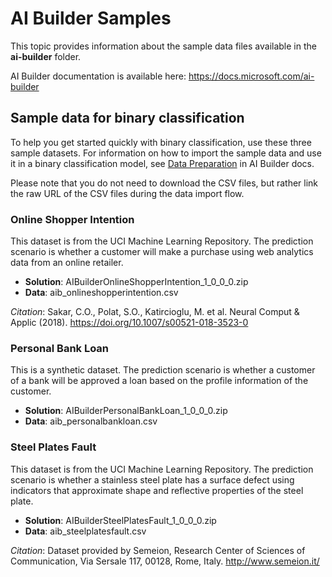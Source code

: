 # AI Builder Samples

This topic provides information about the sample data files available in the **ai-builder** folder.

AI Builder documentation is available here: <https://docs.microsoft.com/ai-builder>

## Sample data for binary classification

To help you get started quickly with binary classification, use these three sample datasets. For information on how to import the sample data and use it in a binary classification model, see [Data Preparation](https://docs.microsoft.com/ai-builder/binary-classification-data-prep) in AI Builder docs.

Please note that you do not need to download the CSV files, but rather link the raw URL of the CSV files during the data import flow.

### Online Shopper Intention

This dataset is from the UCI Machine Learning Repository. The prediction scenario is whether a customer will make a purchase using web analytics data from an online retailer.
-	**Solution**: AIBuilderOnlineShopperIntention_1_0_0_0.zip
-	**Data**: aib_onlineshopperintention.csv

*Citation*: Sakar, C.O., Polat, S.O., Katircioglu, M. et al. Neural Comput & Applic (2018). <https://doi.org/10.1007/s00521-018-3523-0> 

### Personal Bank Loan

This is a synthetic dataset. The prediction scenario is whether a customer of a bank will be approved a loan based on the profile information of the customer.
-	**Solution**: AIBuilderPersonalBankLoan_1_0_0_0.zip
-	**Data**: aib_personalbankloan.csv

### Steel Plates Fault

This dataset is from the UCI Machine Learning Repository. The prediction scenario is whether a stainless steel plate has a surface defect using indicators that approximate shape and reflective properties of the steel plate.
-	**Solution**: AIBuilderSteelPlatesFault_1_0_0_0.zip
-	**Data**: aib_steelplatesfault.csv

*Citation*: Dataset provided by Semeion, Research Center of Sciences of Communication, Via Sersale 117, 00128, Rome, Italy. <http://www.semeion.it/>

